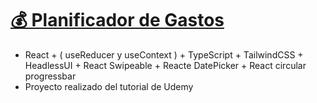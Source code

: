 # [💰 Planificador de Gastos](https://davidfrontenddev.github.io/planificadorGastosTutorial/)

- React + ( useReducer y useContext ) + TypeScript + TailwindCSS + HeadlessUI + React Swipeable + Reacte DatePicker + React circular progressbar
- Proyecto realizado del tutorial de Udemy
